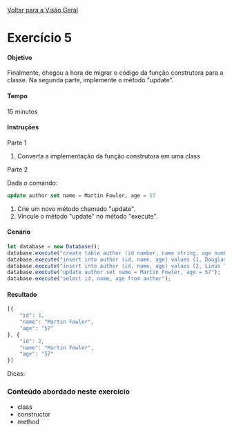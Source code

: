 [Voltar para a Visão Geral](README.md)

# Exercício 5

#### Objetivo
Finalmente, chegou a hora de migrar o código da função construtora para a classe. Na segunda parte, implemente o método "update".

#### Tempo
15 minutos

#### Instruções

Parte 1

1. Converta a implementação da função construtora em uma class

Parte 2

Dada o comando: 

```sql
update author set name = Martin Fowler, age = 57
```

1. Crie um novo método chamado "update".
2. Vincule o método "update" no método "execute".

#### Cenário

```javascript
let database = new Database();
database.execute("create table author (id number, name string, age number, city string, state string, country string)");
database.execute("insert into author (id, name, age) values (1, Douglas Crockford, 62)");
database.execute("insert into author (id, name, age) values (2, Linus Torvalds, 47)");
database.execute("update author set name = Martin Fowler, age = 57");
database.execute("select id, name, age from author");
```

#### Resultado

```javascript
[{
	"id": 1,
	"name": "Martin Fowler",
	"age": "57"
}, {
	"id": 2,
	"name": "Martin Fowler",
	"age": "57"
}]
```

Dicas:

### Conteúdo abordado neste exercício

* class
* constructor
* method